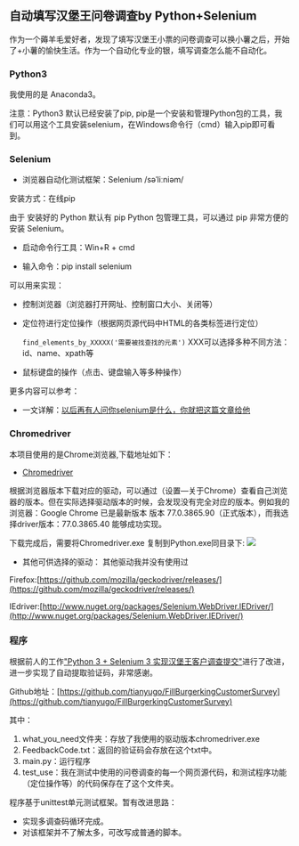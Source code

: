
## 自动填写汉堡王问卷调查by Python+Selenium

作为一个薅羊毛爱好者，发现了填写汉堡王小票的问卷调查可以换小薯之后，开始了+小薯的愉快生活。作为一个自动化专业的银，填写调查怎么能不自动化。

### Python3

我使用的是 Anaconda3。


注意：Python3 默认已经安装了pip, pip是一个安装和管理Python包的工具，我们可以用这个工具安装selenium，在Windows命令行（cmd）输入pip即可看到。

### Selenium

- 浏览器自动化测试框架：Selenium /səˈliːniəm/

安装方式：在线pip


由于 安装好的 Python 默认有 pip Python 包管理工具，可以通过 pip 非常方便的安装 Selenium。

- 启动命令行工具：Win+R + cmd 

- 输入命令：pip install selenium


可以用来实现：

- 控制浏览器（浏览器打开网址、控制窗口大小、关闭等）

- 定位符进行定位操作（根据网页源代码中HTML的各类标签进行定位）

	`find_elements_by_XXXXX('需要被找查找的元素')` XXX可以选择多种不同方法：id、name、xpath等

- 鼠标键盘的操作（点击、键盘输入等多种操作）

更多内容可以参考：

- 一文详解：[以后再有人问你selenium是什么，你就把这篇文章给他
](https://blog.csdn.net/TestingGDR/article/details/81950593)





### Chromedriver

本项目使用的是Chrome浏览器,下载地址如下：


-  [Chromedriver](http://chromedriver.storage.googleapis.com/index.html)

根据浏览器版本下载对应的驱动，可以通过（设置—关于Chrome）查看自己浏览器的版本。但在实际选择驱动版本的时候，会发现没有完全对应的版本。例如我的浏览器：Google Chrome 已是最新版本
版本 77.0.3865.90（正式版本），而我选择driver版本：77.0.3865.40  能够成功实现。


下载完成后，需要将Chromedriver.exe 复制到Python.exe同目录下:
![](https://wx2.sinaimg.cn/mw690/c31bb60bly1g87xuibtqyj20j60c23z4.jpg)


-  其他可供选择的驱动：
 其他驱动我并没有使用过

 Firefox:[https://github.com/mozilla/geckodriver/releases/](https://github.com/mozilla/geckodriver/releases/)


IEdriver:[http://www.nuget.org/packages/Selenium.WebDriver.IEDriver/](http://www.nuget.org/packages/Selenium.WebDriver.IEDriver/)


### 程序
根据前人的工作["Python 3 + Selenium 3 实现汉堡王客户调查提交"](https://www.cnblogs.com/herbert/p/10852841.ht )进行了改进，进一步实现了自动提取验证码，非常感谢。

Github地址：[https://github.com/tianyugo/FillBurgerkingCustomerSurvey](https://github.com/tianyugo/FillBurgerkingCustomerSurvey)

其中：


1. what_you_need文件夹：存放了我使用的驱动版本chromedriver.exe
2. FeedbackCode.txt：返回的验证码会存放在这个txt中。
3. main.py：运行程序
4. test_use：我在测试中使用的问卷调查的每一个网页源代码，和测试程序功能（定位操作等）的代码保存在了这个文件夹。


程序基于unittest单元测试框架。暂有改进思路：
	
- 实现多调查码循环完成。
- 对该框架并不了解太多，可改写成普通的脚本。


